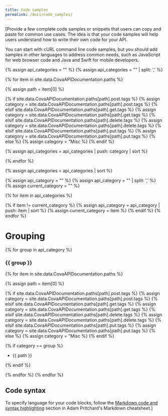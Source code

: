 ```yaml
---
title: Code samples
permalink: /docs/code_samples/
---
```


[Provide a few complete code samples or snippets that users can copy and paste for common use cases. The idea is that your code samples will help users understand how to write their own code for your API.

You can start with cURL command line code samples, but you should add samples in other languages to address common needs, such as JavaScript for web browser code and Java and Swift for mobile developers.


<!--
{% assign path = "/token" %}
{{ site.data.CovaAPIDocumentation.paths[path].post.summary }}

{{ site.data.CovaAPIDocumentation.paths[path].post.parameters[0].name }}

{{ site.data.CovaAPIDocumentation.paths[0] }}

{{ site.data.CovaAPIDocumentation.paths[path].post.parameters[0].name }}
-->


{% assign api_categories = "" %}
{% assign api_categories = "" | split: ',' %}


{% for item in site.data.CovaAPIDocumentation.paths %}

{% assign path = item[0] %}

{% if site.data.CovaAPIDocumentation.paths[path].post.tags  %}
  {% assign category = site.data.CovaAPIDocumentation.paths[path].post.tags %}
{% elsif site.data.CovaAPIDocumentation.paths[path].get.tags %}
 {% assign category = site.data.CovaAPIDocumentation.paths[path].get.tags %}
 {% elsif site.data.CovaAPIDocumentation.paths[path].delete.tags %}
 {% assign category = site.data.CovaAPIDocumentation.paths[path].delete.tags %}
 {% elsif site.data.CovaAPIDocumentation.paths[path].put.tags %}
 {% assign category = site.data.CovaAPIDocumentation.paths[path].put.tags %}
{% else %}
 {% assign category = "Misc %}
{% endif %}

{% assign  api_categories =  api_categories | push: category | sort %} 

{% endfor %}


{% assign  api_categories =  api_categories | sort %} 


{% assign api_category = "" %}
{% assign api_category = "" | split: ',' %}
{% assign current_category = "" %}


{% for item in api_categories %}

{% if item != current_category %}
{% assign  api_category =  api_category | push: item | sort %} 
{% assign current_category = item %}
{% endif %}
{% endfor %}




<h1> Grouping </h1>


{% for group in api_category %}
<h3>{{  group }}</h3>

{% for item in site.data.CovaAPIDocumentation.paths %}

{% assign path = item[0] %}

{% if site.data.CovaAPIDocumentation.paths[path].post.tags  %}
  {% assign category = site.data.CovaAPIDocumentation.paths[path].post.tags %}
{% elsif site.data.CovaAPIDocumentation.paths[path].get.tags %}
 {% assign category = site.data.CovaAPIDocumentation.paths[path].get.tags %}
 {% elsif site.data.CovaAPIDocumentation.paths[path].delete.tags %}
 {% assign category = site.data.CovaAPIDocumentation.paths[path].delete.tags %}
 {% elsif site.data.CovaAPIDocumentation.paths[path].put.tags %}
 {% assign category = site.data.CovaAPIDocumentation.paths[path].put.tags %}
{% else %}
 {% assign category = "Misc %}
{% endif %}

{% if category == group %}
<ul>
<li>{{ path }}</li>
</ul>
{% endif %}

{% endfor %}
{% endfor %}


<!--

{% for item in api_category %}
{{ api_category[forloop.index0] }}
{{ item }}
{% for entry in item.subitems %}
{{ entry }}
{% endfor %}
{% endfor %}

-->
<!--
<table>
    <thead>
    <tr><th>Name</th><th>Type</th><th>Description</th><th>Required?</th></tr>
    </thead>
    {% for parameter in site.data.CovaAPIDocumentation.paths.post.parameters %}
        {% if parameter.in == "query" %}
        <tr>
            <td><code>{{ parameter.name }}</code></td>
            <td><code>{{ parameter.type }}</code></td>
            <td>
            {% assign found = false %}
            {% for param in site.data.swagger.paths.get.parameters %}
                {% if parameter.name == param.name %}
                    {{ param.description }}
                    {% assign found = true %}
                {% endif %}
            {% endfor %}
            {% if found == false %}
                ** New parameter **
            {% endif %}
            </td>
            <td><code>{{ parameter.required }}</code></td>
        </tr>
        {% endif %}
    {% endfor %}
</table>
-->

<!--

<script src="https://cdn.rawgit.com/JS-DevTools/swagger-parser/dist/swagger-parser.js"></script>
<script>
var myAPI = site.dist.CovaAPIDocumentation
  SwaggerParser.validate(myAPI, function(err, api) {
    if (err) {
      console.error(err);
    }
    else {
      console.log("API name: %s, Version: %s", api.info.title, api.info.version);
    }
  });
</script> 
-->

## Code syntax

To specify language for your code blocks, follow the [Markdown code and syntax highlighting](https://github.com/adam-p/markdown-here/wiki/Markdown-Cheatsheet#code-and-syntax-highlighting) section in Adam Pritchard's Markdown cheatsheet.]
